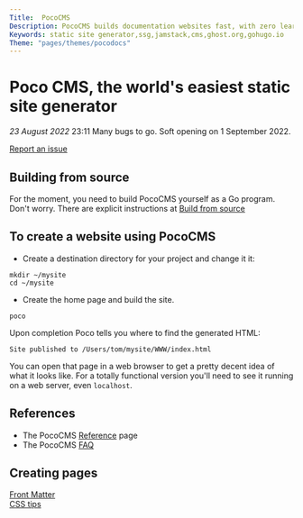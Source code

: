 ```yaml
---
Title:  PocoCMS
Description: PocoCMS builds documentation websites fast, with zero learning or configuration required
Keywords: static site generator,ssg,jamstack,cms,ghost.org,gohugo.io
Theme: "pages/themes/pocodocs"
---
```

# Poco CMS, the world's easiest static site generator

*23 August 2022* 23:11 Many bugs to go. Soft opening on 1 September 2022.

[Report an issue](https://github.com/pococms/poco/issues)

## Building from source

For the moment, you need to build PocoCMS yourself as a 
Go program. Don't worry. There are explicit instructions at
[Build from source](build-from-source.html)

## To create a website using PocoCMS

* Create a destination directory for your project and change it it:

```
mkdir ~/mysite
cd ~/mysite
```

* Create the home page and build the site.

```
poco
```

Upon completion Poco tells you where to find
the generated HTML:

```
Site published to /Users/tom/mysite/WWW/index.html
```

You can open that page in a web browser to get a pretty decent
idea of what it looks like. For a totally functional version
you'll need to see it running on a web server, even `localhost`.


## References
* The PocoCMS [Reference](pages/reference.html) page
* The PocoCMS [FAQ](pages/faq.html)

## Creating pages
[Front Matter](pages/front-matter.html)  
[CSS tips](pages/css-tips.html)  


